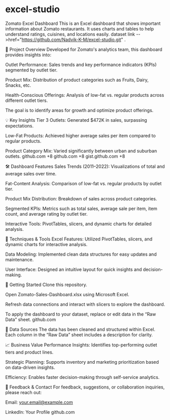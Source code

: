 # excel-studio
Zomato Excel Dashboard  This is an Excel dashboard that shows important information about Zomato restaurants. It uses charts and tables to help understand ratings, cuisines, and locations easily.
dataset link -->href="https://github.com/Nadvik-K-M/excel-studio.git"
.

🧭 Project Overview
Developed for Zomato's analytics team, this dashboard provides insights into:

Outlet Performance: Sales trends and key performance indicators (KPIs) segmented by outlet tier.

Product Mix: Distribution of product categories such as Fruits, Dairy, Snacks, etc.

Health-Conscious Offerings: Analysis of low-fat vs. regular products across different outlet tiers.

The goal is to identify areas for growth and optimize product offerings.

💡 Key Insights
Tier 3 Outlets: Generated $472K in sales, surpassing expectations.

Low-Fat Products: Achieved higher average sales per item compared to regular products.

Product Category Mix: Varied significantly between urban and suburban outlets.
github.com
+8
github.com
+8
gist.github.com
+8

🛠 Dashboard Features
Sales Trends (2011–2022): Visualizations of total and average sales over time.

Fat-Content Analysis: Comparison of low-fat vs. regular products by outlet tier.

Product Mix Distribution: Breakdown of sales across product categories.

Segmented KPIs: Metrics such as total sales, average sale per item, item count, and average rating by outlet tier.

Interactive Tools: PivotTables, slicers, and dynamic charts for detailed analysis.

🔧 Techniques & Tools
Excel Features: Utilized PivotTables, slicers, and dynamic charts for interactive analysis.

Data Modeling: Implemented clean data structures for easy updates and maintenance.

User Interface: Designed an intuitive layout for quick insights and decision-making.

🚀 Getting Started
Clone this repository.

Open Zomato-Sales-Dashboard.xlsx using Microsoft Excel.

Refresh data connections and interact with slicers to explore the dashboard.

To apply the dashboard to your dataset, replace or edit data in the “Raw Data” sheet.
github.com

📁 Data Sources
The data has been cleaned and structured within Excel. Each column in the “Raw Data” sheet includes a description for clarity.

📈 Business Value
Performance Insights: Identifies top-performing outlet tiers and product lines.

Strategic Planning: Supports inventory and marketing prioritization based on data-driven insights.

Efficiency: Enables faster decision-making through self-service analytics.

🙏 Feedback & Contact
For feedback, suggestions, or collaboration inquiries, please reach out:

Email: your.email@example.com

LinkedIn: Your Profile
github.com

